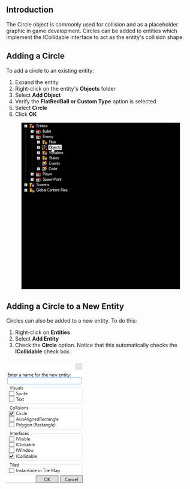 ## Introduction

The Circle object is commonly used for collision and as a placeholder graphic in game development. Circles can be added to entities which implement the ICollidable interface to act as the entity's collision shape.

## Adding a Circle

To add a circle to an existing entity:

1.  Expand the entity
2.  Right-click on the entity's **Objects** folder
3.  Select **Add Object**
4.  Verify the **FlatRedBall or Custom Type** option is selected
5.  Select **Circle**
6.  Click **OK**



<figure><img src="/media/2019-07-2019-07-02_22-28-11.gif" alt=""><figcaption></figcaption></figure>



## Adding a Circle to a New Entity

Circles can also be added to a new entity. To do this:

1.  Right-click on **Entities**
2.  Select **Add Entity**
3.  Check the **Circle** option. Notice that this automatically checks the **ICollidable** check box.

![](/media/2019-07-img_5d1c2f62ce49b.png)
